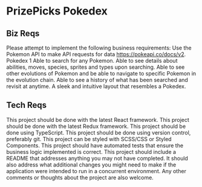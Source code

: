 # PrizePicks Pokedex
## Biz Reqs
Please attempt to implement the following business requirements:
Use the Pokemon API to make API requests for data https://pokeapi.co/docs/v2.
  Pokedex 1
Able to search for any Pokemon.
Able to see details about abilities, moves, species, sprites and types upon searching.
Able to see other evolutions of Pokemon and be able to navigate to specific Pokemon in the evolution chain.
Able to see a history of what has been searched and revisit at anytime. A sleek and intuitive layout that resembles a Pokedex.

## Tech Reqs
This project should be done with the latest React framework.
This project should be done with the latest Redux framework.
This project should be done using TypeScript.
This project should be done using version control, preferably git.
This project can be styled with SCSS/CSS or Styled Components.
This project should have automated tests that ensure the business logic implemented is correct.
This project should include a README that addresses anything you may not have completed. It should also address what additional changes you might need to make if the application were intended to run in a concurrent environment. Any other comments or thoughts about the project are also welcome.

